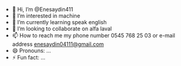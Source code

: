 - 👋 Hi, I’m @Enesaydin411
- 👀 I’m interested in machine
- 🌱 I’m currently learning speak english
- 💞️ I’m looking to collaborate on alfa laval
- 📫 How to reach me my phone number 0545 768 25 03 or e-mail address enesaydin04111@gmail.com
- 😄 Pronouns: ...
- ⚡ Fun fact: ...

<!---
Enesaydin411/Enesaydin411 is a ✨ special ✨ repository because its `README.md` (this file) appears on your GitHub profile.
You can click the Preview link to take a look at your changes.
--->
